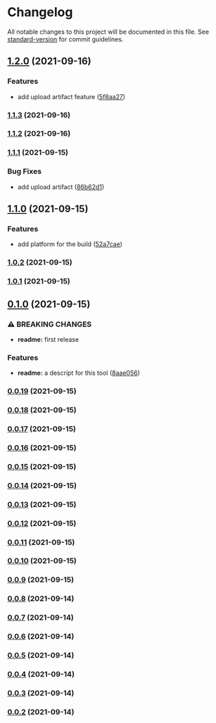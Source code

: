 # Changelog

All notable changes to this project will be documented in this file. See [standard-version](https://github.com/conventional-changelog/standard-version) for commit guidelines.

## [1.2.0](https://github.com/miggene/cocos-build/compare/v1.1.3...v1.2.0) (2021-09-16)


### Features

* add upload artifact feature ([5f8aa27](https://github.com/miggene/cocos-build/commit/5f8aa279ffb115a53bbc9edb32991f6797b97a03))

### [1.1.3](https://github.com/miggene/cocos-build/compare/v1.1.2...v1.1.3) (2021-09-16)

### [1.1.2](https://github.com/miggene/cocos-build/compare/v1.1.1...v1.1.2) (2021-09-16)

### [1.1.1](https://github.com/miggene/cocos-build/compare/v1.1.0...v1.1.1) (2021-09-15)


### Bug Fixes

* add upload artifact ([86b62d1](https://github.com/miggene/cocos-build/commit/86b62d1ad4cbbd284c80b844d324a2c460423ad2))

## [1.1.0](https://github.com/miggene/cocos-build/compare/v1.0.2...v1.1.0) (2021-09-15)


### Features

* add platform for the build ([52a7cae](https://github.com/miggene/cocos-build/commit/52a7caefea78f971723dbee0f27690c9aa340f9d))

### [1.0.2](https://github.com/miggene/cocos-build/compare/v1.0.1...v1.0.2) (2021-09-15)

### [1.0.1](https://github.com/miggene/cocos-build/compare/v0.1.0...v1.0.1) (2021-09-15)

## [0.1.0](https://github.com/miggene/cocos-build/compare/v0.0.19...v0.1.0) (2021-09-15)


### ⚠ BREAKING CHANGES

* **readme:** first release

### Features

* **readme:** a descript for this tool ([8aae056](https://github.com/miggene/cocos-build/commit/8aae0560936e62f13b640cc202ced19f4d1a9d36))

### [0.0.19](https://github.com/miggene/cocos-build/compare/v0.0.18...v0.0.19) (2021-09-15)

### [0.0.18](https://github.com/miggene/cocos-build/compare/v0.0.17...v0.0.18) (2021-09-15)

### [0.0.17](https://github.com/miggene/cocos-build/compare/v0.0.16...v0.0.17) (2021-09-15)

### [0.0.16](https://github.com/miggene/cocos-build/compare/v0.0.15...v0.0.16) (2021-09-15)

### [0.0.15](https://github.com/miggene/cocos-build/compare/v0.0.14...v0.0.15) (2021-09-15)

### [0.0.14](https://github.com/miggene/cocos-build/compare/v0.0.13...v0.0.14) (2021-09-15)

### [0.0.13](https://github.com/miggene/cocos-build/compare/v0.0.12...v0.0.13) (2021-09-15)

### [0.0.12](https://github.com/miggene/cocos-build/compare/v0.0.11...v0.0.12) (2021-09-15)

### [0.0.11](https://github.com/miggene/cocos-build/compare/v0.0.10...v0.0.11) (2021-09-15)

### [0.0.10](https://github.com/miggene/cocos-build/compare/v0.0.9...v0.0.10) (2021-09-15)

### [0.0.9](https://github.com/miggene/cocos-build/compare/v0.0.8...v0.0.9) (2021-09-15)

### [0.0.8](https://github.com/miggene/cocos-build/compare/v0.0.7...v0.0.8) (2021-09-14)

### [0.0.7](https://github.com/miggene/cocos-build/compare/v0.0.3...v0.0.7) (2021-09-14)

### [0.0.6](https://github.com/miggene/cocos-build/compare/v0.0.3...v0.0.6) (2021-09-14)

### [0.0.5](https://github.com/miggene/cocos-build/compare/v0.0.4...v0.0.5) (2021-09-14)

### [0.0.4](https://github.com/miggene/cocos-build/compare/v0.0.3...v0.0.4) (2021-09-14)

### [0.0.3](https://github.com/miggene/cocos-build/compare/v0.0.2...v0.0.3) (2021-09-14)

### [0.0.2](https://github.com/miggene/cocos-build/compare/v0.0.1...v0.0.2) (2021-09-14)

